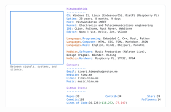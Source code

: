 <a href="https://github.com/HimuCodes">
  <picture>
    <source media="(prefers-color-scheme: dark)" srcset="https://raw.githubusercontent.com/HimuCodes/HimuCodes/main/dark.svg?b=1758857420">
    <img alt="HimuCodes's GitHub Profile README" src="https://raw.githubusercontent.com/HimuCodes/HimuCodes/main/light.svg?b=1758857420">
  </picture>
</a>
